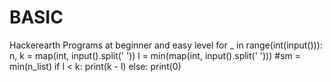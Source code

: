 # BASIC
Hackerearth Programs at beginner and easy level
for _ in range(int(input())):
    n, k = map(int, input().split(' '))
    l = min(map(int, input().split(' ')))
    #sm = min(n_list)
    if l < k: print(k - l)
    else: print(0)
